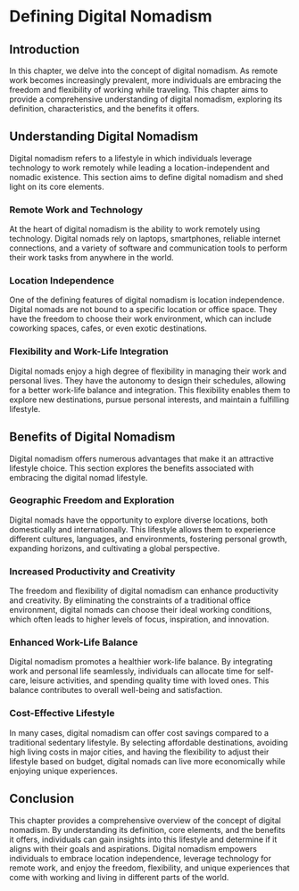 # Defining Digital Nomadism

## Introduction

In this chapter, we delve into the concept of digital nomadism. As remote work becomes increasingly prevalent, more individuals are embracing the freedom and flexibility of working while traveling. This chapter aims to provide a comprehensive understanding of digital nomadism, exploring its definition, characteristics, and the benefits it offers.

## Understanding Digital Nomadism

Digital nomadism refers to a lifestyle in which individuals leverage technology to work remotely while leading a location-independent and nomadic existence. This section aims to define digital nomadism and shed light on its core elements.

### Remote Work and Technology

At the heart of digital nomadism is the ability to work remotely using technology. Digital nomads rely on laptops, smartphones, reliable internet connections, and a variety of software and communication tools to perform their work tasks from anywhere in the world.

### Location Independence

One of the defining features of digital nomadism is location independence. Digital nomads are not bound to a specific location or office space. They have the freedom to choose their work environment, which can include coworking spaces, cafes, or even exotic destinations.

### Flexibility and Work-Life Integration

Digital nomads enjoy a high degree of flexibility in managing their work and personal lives. They have the autonomy to design their schedules, allowing for a better work-life balance and integration. This flexibility enables them to explore new destinations, pursue personal interests, and maintain a fulfilling lifestyle.

## Benefits of Digital Nomadism

Digital nomadism offers numerous advantages that make it an attractive lifestyle choice. This section explores the benefits associated with embracing the digital nomad lifestyle.

### Geographic Freedom and Exploration

Digital nomads have the opportunity to explore diverse locations, both domestically and internationally. This lifestyle allows them to experience different cultures, languages, and environments, fostering personal growth, expanding horizons, and cultivating a global perspective.

### Increased Productivity and Creativity

The freedom and flexibility of digital nomadism can enhance productivity and creativity. By eliminating the constraints of a traditional office environment, digital nomads can choose their ideal working conditions, which often leads to higher levels of focus, inspiration, and innovation.

### Enhanced Work-Life Balance

Digital nomadism promotes a healthier work-life balance. By integrating work and personal life seamlessly, individuals can allocate time for self-care, leisure activities, and spending quality time with loved ones. This balance contributes to overall well-being and satisfaction.

### Cost-Effective Lifestyle

In many cases, digital nomadism can offer cost savings compared to a traditional sedentary lifestyle. By selecting affordable destinations, avoiding high living costs in major cities, and having the flexibility to adjust their lifestyle based on budget, digital nomads can live more economically while enjoying unique experiences.

## Conclusion

This chapter provides a comprehensive overview of the concept of digital nomadism. By understanding its definition, core elements, and the benefits it offers, individuals can gain insights into this lifestyle and determine if it aligns with their goals and aspirations. Digital nomadism empowers individuals to embrace location independence, leverage technology for remote work, and enjoy the freedom, flexibility, and unique experiences that come with working and living in different parts of the world.
